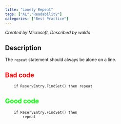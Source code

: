 ```yaml
---
title: "Lonely Repeat"
tags: ["AL","Readability"]
categories: ["Best Practice"]
---
```


_Created by Microsoft, Described by waldo_

## Description

The `repeat` statement should always be alone on a line.

## <span style="color:red">Bad code</span>

```al
    if ReservEntry.FindSet() then repeat
```

## <span style="color:lime">Good code</span>

```al
    if ReservEntry.FindSet() then 
        repeat
```
